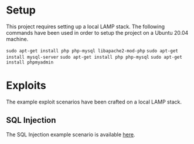 # Setup

This project requires setting up a local LAMP stack.
The following commands have been used in order to setup the project on a Ubuntu 20.04 machine.

`sudo apt-get install php php-mysql libapache2-mod-php`
`sudo apt-get install mysql-server`
`sudo apt-get install php php-mysql`
`sudo apt-get install phpmyadmin`

# Exploits

The example exploit scenarios have been crafted on a local LAMP stack. 

## SQL Injection

The SQL Injection example scenario is available [here](./sql-injection).

